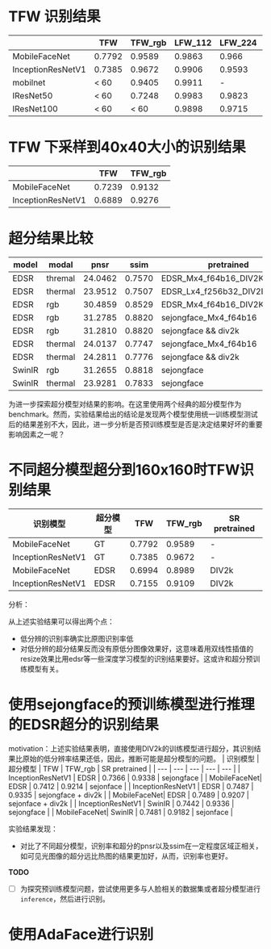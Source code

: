 # TFW 识别结果

|                    |    TFW        |   TFW_rgb   |   LFW_112   |  LFW_224  |   CelebA_224 | VGGFace2_224 | 
|   ---              |     ---       |     ---     |    ---      |   ---     |    ---       |   ---        |
|MobileFaceNet       |    0.7792     |   0.9589    |   0.9863    |  0.966    |   0.9458     | 0.9245       | 
|InceptionResNetV1   |    0.7385     |   0.9672    |   0.9906    |  0.9593   |   0.9593     | 0.948        |
|mobilnet            |     < 60      |   0.9405    |   0.9911    |   -       |    -         |       -      |
|IResNet50           |     < 60      |    0.7248   |   0.9983    |  0.9823   |   0.9706     | 0.9562       |
|IResNet100          |     < 60      |   < 60      |   0.9898    |  0.9715   |   0.9588     | 0.9306       |

# TFW 下采样到40x40大小的识别结果

|                    |  TFW     | TFW_rgb |
|   ---              |   ---    |   ---   |
| MobileFaceNet      |  0.7239  | 0.9132  | 
| InceptionResNetV1  |  0.6889  | 0.9276  |


# 超分结果比较

| model| modal | pnsr | ssim | pretrained| misc |
| ---  | --- | ---  | ---  | ---    | --- |
| EDSR | thremal | 24.0462  | 0.7570  |  EDSR_Mx4_f64b16_DIV2K_official | --- |
| EDSR | thermal | 23.9512  | 0.7507  |  EDSR_Lx4_f256b32_DIV2K_official | --- |
| EDSR | rgb | 30.4859 | 0.8529 | EDSR_Mx4_f64b16_DIV2K_official | --- |
| EDSR | rgb | 31.2785 | 0.8820 | sejongface_Mx4_f64b16 | --- |
| EDSR | rgb | 31.2810 | 0.8820 | sejongface && div2k | --- |
| EDSR | thermal | 24.0137 | 0.7747 | sejongface_Mx4_f64b16 | --- |
| EDSR | thermal | 24.2811 | 0.7776 | sejongface && div2k | --- |
| SwinIR | rgb | 31.2655 | 0.8818 | sejongface | --- |
| SwinIR | thermal | 23.9281 | 0.7833 | sejongface | --- |

为进一步探索超分模型对结果的影响。在这里使用两个经典的超分模型作为benchmark。然而，实验结果给出的结论是发现两个模型使用统一训练模型测试后的结果差别不大，因此，进一步分析是否预训练模型是否是决定结果好坏的重要影响因素之一呢？



# 不同超分模型超分到160x160时TFW识别结果

| 识别模型 | 超分模型 | TFW | TFW_rgb | SR pretrained |
| --- | --- | --- | --- | --- |
| MobileFaceNet| GT | 0.7792 | 0.9589 | - |
| InceptionResNetV1 | GT | 0.7385| 0.9672 | - |
| MobileFaceNet| EDSR | 0.6994 | 0.8989 | DIV2k |
| InceptionResNetV1 | EDSR | 0.7155 | 0.9109 | DIV2k |


分析：

从上述实验结果可以得出两个点：

+ 低分辨的识别率确实比原图识别率低
+ 对低分辨的超分结果反而没有原低分图像效果好，这意味着用双线性插值的resize效果比用edsr等一些深度学习模型的识别结果要好。这或许和超分预训练模型有关。

# 使用sejongface的预训练模型进行推理的EDSR超分的识别结果

motivation：上述实验结果表明，直接使用DIV2k的训练模型进行超分，其识别结果比原始的低分辨率结果还低，因此，推断可能是超分模型的问题。
| 识别模型 | 超分模型 | TFW | TFW_rgb | SR pretrained |
| --- | --- | --- | --- | --- |
| InceptionResNetV1 | EDSR | 0.7366 | 0.9338 | sejongface |
| MobileFaceNet| EDSR | 0.7412 | 0.9214 | sejonface |
| InceptionResNetV1 | EDSR | 0.7487 | 0.9335 | sejongface + div2k |
| MobileFaceNet| EDSR | 0.7489 | 0.9207 | sejonface + div2k |
| InceptionResNetV1 | SwinIR | 0.7442 | 0.9336 | sejongface |
| MobileFaceNet| SwinIR | 0.7481 | 0.9182 | sejonface |

实验结果发现：

+ 对比了不同超分模型，识别率和超分的pnsr以及ssim在一定程度区域正相关，如可见光图像的超分远比热图的结果更加好，从而，识别率也更好。

**TODO**

- [ ] 为探究预训练模型问题，尝试使用更多与人脸相关的数据集或者超分模型进行`inference`，然后进行识别。

# 使用AdaFace进行识别
